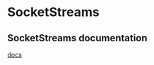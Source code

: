# SocketStreams

## SocketStreams documentation
[docs](https://lazypanda07.github.io/SocketStreams/)
